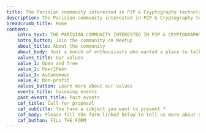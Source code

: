```yaml
---
title: The Parisian community interested in P2P & Cryptography technologies
description: The Parisian community interested in P2P & Cryptography technologies
breadcrumb_title: Home
content:
    intro_text: THE PARISIAN COMMUNITY INTERESTED IN P2P & CRYPTOGRAPHY TECHNOLOGIES
    intro_button: Join the community on Meetup
    about_title: About the community
    about_body: Just a bunch of enthousiasts who wanted a place to talk, exchange the latest news and share ideas around P2P & Cryptography technologies in Paris
    values_title: Our values
    value_1: Open and free
    value_2: Peer2Peer
    value_3: Autonomous
    value_4: Non-profit
    values_button: Learn more about our values
    events_title: Upcoming events
    past_events_title: Past events
    caf_title: Call for proposal
    caf_subtitle: You have a subject you want to present ?
    caf_body: Please fill the form linked below to tell us more about your idea
    caf_button: FILL THE FORM
---
```

